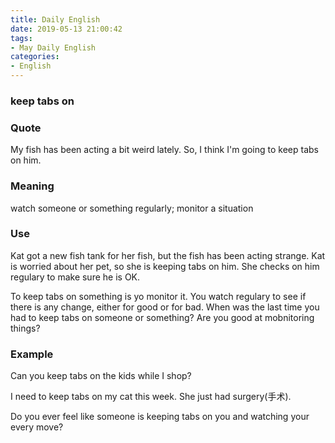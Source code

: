 ```yaml
---
title: Daily English
date: 2019-05-13 21:00:42
tags:
- May Daily English
categories:
- English
---
```


###  keep tabs on

### Quote
My fish has been acting a bit weird lately. So, I think I'm going to keep tabs on him.

### Meaning
watch someone or something regularly; monitor a situation

### Use
Kat got a new fish tank for her fish, but the fish has been acting strange. Kat is worried about her pet, so she is keeping tabs on him. She checks on him regulary to make sure he is OK.

To keep tabs on something is yo monitor it. You watch regulary to see if there is any change, either for good or for bad. When was the last time you had to keep tabs on someone or something? Are you good at mobnitoring things?

### Example
Can you keep tabs on the kids while I shop?

I need to keep tabs on my cat this week. She just had surgery(手术). 

Do you ever feel like someone is keeping tabs on you and watching your every move?
